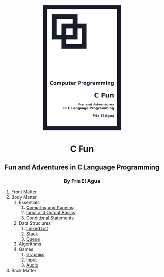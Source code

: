<center>

<img src="images/cover.jpg" width="256px">

# C Fun
## Fun and Adventures in C Language Programming
### By Fria El Agua

</center>

1. Front Matter
2. Body Matter
    1. Essentials
        1. [Compiling and Running](body_matter/essentials/compiling_and_running.md)
        2. [Input and Output Basics](body_matter/essentials/input_and_output_basics.md)
        3. [Conditional Statements](body_matter/essentials/conditional_statements.md)
    2. Data Structures
        1. [Linked List](body_matter/data_structures/linked_list.md)
        2. [Stack](body_matter/data_structures/stack.md)
        3. [Queue](body_matter/data_structures/queue.md)
    3. Algorithms
    4. Games
    	  1. [Graphics](body_matter/games/graphics.md)
    	  2. [Input](body_matter/games/input.md)
    	  4. [Audio](body_matter/games/audio.md)
3. Back Matter


